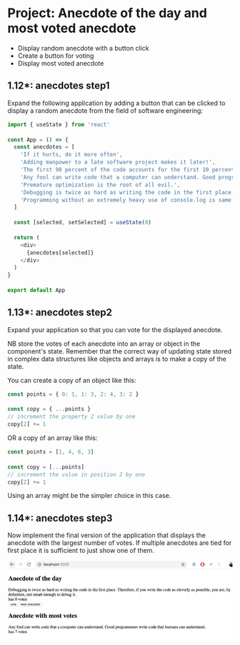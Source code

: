 # Project: Anecdote of the day and most voted anecdote
- Display random anecdote with a button click
- Create a button for voting
- Display most voted anecdote


## 1.12*: anecdotes step1

Expand the following application by adding a button that can be clicked to display a random anecdote from the field of software engineering:

```javascript
import { useState } from 'react'

const App = () => {
  const anecdotes = [
    'If it hurts, do it more often',
    'Adding manpower to a late software project makes it later!',
    'The first 90 percent of the code accounts for the first 10 percent of the development time...The remaining 10 percent of the code accounts for the other 90 percent of the development time.',
    'Any fool can write code that a computer can understand. Good programmers write code that humans can understand.',
    'Premature optimization is the root of all evil.',
    'Debugging is twice as hard as writing the code in the first place. Therefore, if you write the code as cleverly as possible, you are, by definition, not smart enough to debug it.',
    'Programming without an extremely heavy use of console.log is same as if a doctor would refuse to use x-rays or blood tests when diagnosing patients'
  ]
   
  const [selected, setSelected] = useState(0)

  return (
    <div>
      {anecdotes[selected]}
    </div>
  )
}

export default App
```

## 1.13*: anecdotes step2

Expand your application so that you can vote for the displayed anecdote.

NB store the votes of each anecdote into an array or object in the component's state. 
Remember that the correct way of updating state stored in complex data structures like objects and arrays is to make a copy of the state.

You can create a copy of an object like this:

```javascript
const points = { 0: 1, 1: 3, 2: 4, 3: 2 }

const copy = { ...points }
// increment the property 2 value by one
copy[2] += 1   
```
  
OR a copy of an array like this:

```javascript
const points = [1, 4, 6, 3]

const copy = [...points]
// increment the value in position 2 by one
copy[2] += 1   
``` 
Using an array might be the simpler choice in this case.


## 1.14*: anecdotes step3

Now implement the final version of the application that displays the anecdote with the largest number of votes.
If multiple anecdotes are tied for first place it is sufficient to just show one of them.

![img.png](img.png)